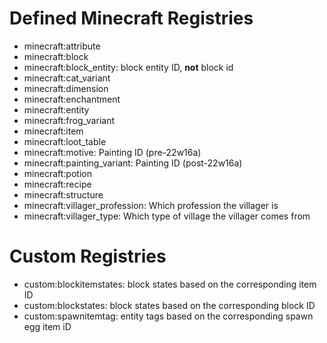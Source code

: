 # Defined Minecraft Registries
* minecraft:attribute
* minecraft:block
* minecraft:block_entity: block entity ID, **not** block id
* minecraft:cat_variant
* minecraft:dimension
* minecraft:enchantment
* minecraft:entity
* minecraft:frog_variant
* minecraft:item
* minecraft:loot_table
* minecraft:motive: Painting ID (pre-22w16a)
* minecraft:painting_variant: Painting ID (post-22w16a)
* minecraft:potion
* minecraft:recipe
* minecraft:structure
* minecraft:villager_profession: Which profession the villager is
* minecraft:villager_type: Which type of village the villager comes from
# Custom Registries
* custom:blockitemstates: block states based on the corresponding item ID
* custom:blockstates: block states based on the corresponding block ID
* custom:spawnitemtag: entity tags based on the corresponding spawn egg item iD